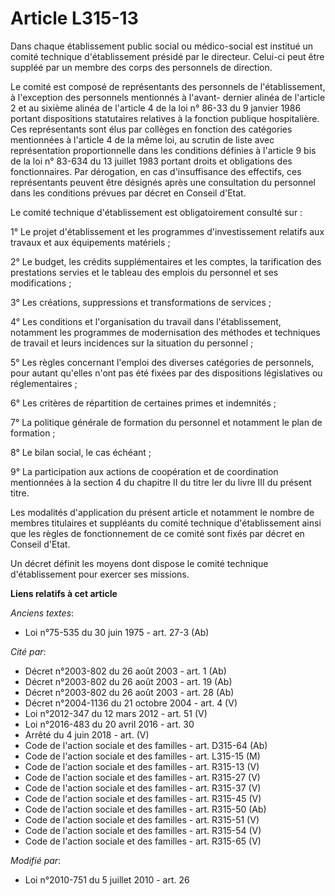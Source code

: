 # Article L315-13

Dans chaque établissement public social ou médico-social est institué un comité technique d'établissement présidé par le
directeur. Celui-ci peut être suppléé par un membre des corps des personnels de direction.

Le comité est composé de représentants des personnels de l'établissement, à l'exception des personnels mentionnés à l'avant-
dernier alinéa de l'article 2 et au sixième alinéa de l'article 4 de la loi n° 86-33 du 9 janvier 1986 portant dispositions
statutaires relatives à la fonction publique hospitalière. Ces représentants sont élus par collèges en fonction des
catégories mentionnées à l'article 4 de la même loi, au scrutin de liste avec représentation proportionnelle dans les
conditions définies à l'article 9 bis de la loi n° 83-634 du 13 juillet 1983 portant droits et obligations des
fonctionnaires. Par dérogation, en cas d'insuffisance des effectifs, ces représentants peuvent être désignés après une
consultation du personnel dans les conditions prévues par décret en Conseil d'Etat. 

Le comité technique d'établissement est obligatoirement consulté sur :

1° Le projet d'établissement et les programmes d'investissement relatifs aux travaux et aux équipements matériels ;

2° Le budget, les crédits supplémentaires et les comptes, la tarification des prestations servies et le tableau des emplois
du personnel et ses modifications ;

3° Les créations, suppressions et transformations de services ;

4° Les conditions et l'organisation du travail dans l'établissement, notamment les programmes de modernisation des méthodes
et techniques de travail et leurs incidences sur la situation du personnel ;

5° Les règles concernant l'emploi des diverses catégories de personnels, pour autant qu'elles n'ont pas été fixées par des
dispositions législatives ou réglementaires ;

6° Les critères de répartition de certaines primes et indemnités ;

7° La politique générale de formation du personnel et notamment le plan de formation ;

8° Le bilan social, le cas échéant ;

9° La participation aux actions de coopération et de coordination mentionnées à la section 4 du chapitre II du titre Ier du
livre III du présent titre.

Les modalités d'application du présent article et notamment le nombre de membres titulaires et suppléants du comité technique
d'établissement ainsi que les règles de fonctionnement de ce comité sont fixés par décret en Conseil d'Etat.

Un décret définit les moyens dont dispose le comité technique d'établissement pour exercer ses missions.

**Liens relatifs à cet article**

_Anciens textes_:

  - Loi n°75-535 du 30 juin 1975 - art. 27-3 (Ab)

_Cité par_:

  - Décret n°2003-802 du 26 août 2003 - art. 1 (Ab)
  - Décret n°2003-802 du 26 août 2003 - art. 19 (Ab)
  - Décret n°2003-802 du 26 août 2003 - art. 28 (Ab)
  - Décret n°2004-1136 du 21 octobre 2004 - art. 4 (V)
  - Loi n°2012-347 du 12 mars 2012 - art. 51 (V)
  - Loi n°2016-483 du 20 avril 2016 - art. 30
  - Arrêté du 4 juin 2018 - art. (V)
  - Code de l'action sociale et des familles - art. D315-64 (Ab)
  - Code de l'action sociale et des familles - art. L315-15 (M)
  - Code de l'action sociale et des familles - art. R315-13 (V)
  - Code de l'action sociale et des familles - art. R315-27 (V)
  - Code de l'action sociale et des familles - art. R315-37 (V)
  - Code de l'action sociale et des familles - art. R315-45 (V)
  - Code de l'action sociale et des familles - art. R315-50 (Ab)
  - Code de l'action sociale et des familles - art. R315-51 (V)
  - Code de l'action sociale et des familles - art. R315-54 (V)
  - Code de l'action sociale et des familles - art. R315-65 (V)

_Modifié par_:

  - Loi n°2010-751 du 5 juillet 2010 - art. 26
